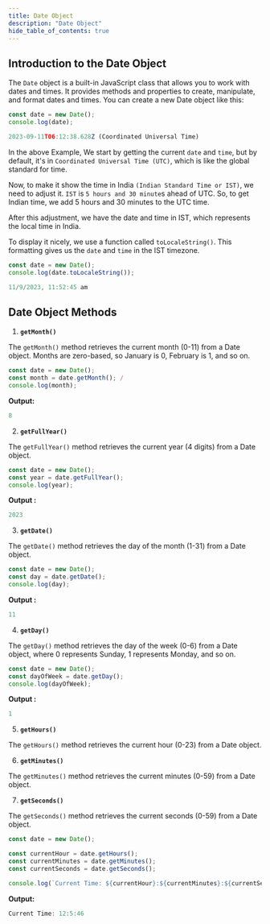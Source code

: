 ```yaml
---
title: Date Object
description: "Date Object"
hide_table_of_contents: true
---
```


## Introduction to the Date Object


The `Date` object is a built-in JavaScript class that allows you to work with dates and times. It provides methods and properties to create, manipulate, and format dates and times. You can create a new Date object like this:

```js
const date = new Date();
console.log(date);
```

```js
2023-09-11T06:12:38.628Z (Coordinated Universal Time)
```

In the above Example, We start by getting the current `date` and `time`, but by default, it's in `Coordinated Universal Time (UTC)`, which is like the global standard for time.

Now, to make it show the time in India `(Indian Standard Time or IST)`, we need to adjust it. `IST` is `5 hours and 30 minute`s ahead of UTC. So, to get Indian time, we add 5 hours and 30 minutes to the UTC time.

After this adjustment, we have the date and time in IST, which represents the local time in India.

To display it nicely, we use a function called `toLocaleString()`. This formatting gives us the `date` and `time` in the IST timezone.

```js
const date = new Date();
console.log(date.toLocaleString());
```

```js
11/9/2023, 11:52:45 am
```

## Date Object Methods

1. **`getMonth()`**

The `getMonth()` method retrieves the current month (0-11) from a Date object. Months are zero-based, so January is 0, February is 1, and so on.

```js
const date = new Date();
const month = date.getMonth(); /
console.log(month); 
```

**Output:**

```js
8
```

2. **`getFullYear()`**

The `getFullYear()` method retrieves the current year (4 digits) from a Date object.

```js
const date = new Date();
const year = date.getFullYear(); 
console.log(year); 
```
**Output :**

```js
2023
```

3. **`getDate()`**

The `getDate()` method retrieves the day of the month (1-31) from a Date object.

```js
const date = new Date();
const day = date.getDate(); 
console.log(day);

```
**Output :**

```js
11
```

4. **`getDay()`**

The `getDay()` method retrieves the day of the week (0-6) from a Date object, where 0 represents Sunday, 1 represents Monday, and so on.

```js
const date = new Date();
const dayOfWeek = date.getDay();
console.log(dayOfWeek); 
```
**Output :**

```js
1
```

5. **`getHours()`**

The `getHours()` method retrieves the current hour (0-23) from a Date object.

6. **`getMinutes()`**

The `getMinutes()` method retrieves the current minutes (0-59) from a Date object.

7. **`getSeconds()`**

The `getSeconds()` method retrieves the current seconds (0-59) from a Date object.

```js
const date = new Date();

const currentHour = date.getHours();
const currentMinutes = date.getMinutes();
const currentSeconds = date.getSeconds(); 

console.log(`Current Time: ${currentHour}:${currentMinutes}:${currentSeconds}`);
```

**Output:**

```js
Current Time: 12:5:46
```